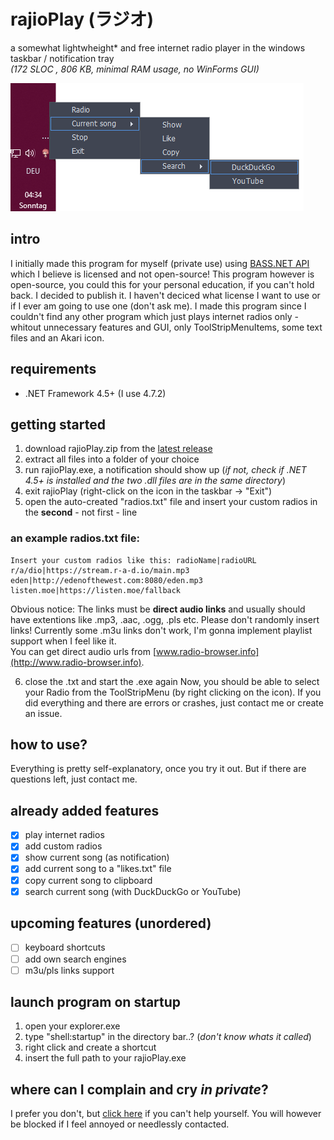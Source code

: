 # rajioPlay (ラジオ)
a somewhat lightwheight* and free internet radio player in the windows taskbar / notification tray <br />
*(172 SLOC , 806 KB, minimal RAM usage, no WinForms GUI)*

![Rajio in my notification tray](https://raw.githubusercontent.com/oppollon/rajioPlay/master/rajosc.PNG)

## intro
I initially made this program for myself (private use) using [BASS.NET API](http://www.bass.radio42.com/) which I believe is licensed and not open-source! This program however is open-source, you could this for your personal education, if you can't hold back. I decided to publish it. I haven't deciced what license I want to use or if I ever am going to use one (don't ask me).
I made this program since I couldn't find any other program which just plays internet radios only - whitout unnecessary features and GUI, only ToolStripMenuItems, some text files and an Akari icon.

## requirements
- .NET Framework 4.5+ (I use 4.7.2)

## getting started
1. download rajioPlay.zip from the [latest release](https://github.com/oppollon/rajioPlay/releases/latest)
2. extract all files into a folder of your choice
3. run rajioPlay.exe, a notification should show up (*if not, check if .NET 4.5+ is installed and the two .dll files are in the same directory*)
4. exit rajioPlay (right-click on the icon in the taskbar -> "Exit")
5. open the auto-created "radios.txt" file and insert your custom radios in the **second** - not first - line

### an example radios.txt file:

```
Insert your custom radios like this: radioName|radioURL
r/a/dio|https://stream.r-a-d.io/main.mp3
eden|http://edenofthewest.com:8080/eden.mp3
listen.moe|https://listen.moe/fallback
```
Obvious notice: The links must be **direct audio links** and usually should have extentions like .mp3, .aac, .ogg, .pls etc. Please don't randomly insert links! Currently some .m3u links don't work, I'm gonna implement playlist support when I feel like it.<br />
You can get direct audio urls from [www.radio-browser.info](http://www.radio-browser.info).

6. close the .txt and start the .exe again
Now, you should be able to select your Radio from the ToolStripMenu (by right clicking on the icon).
If you did everything and there are errors or crashes, just contact me or create an issue.

## how to use?
Everything is pretty self-explanatory, once you try it out. But if there are questions left, just contact me.

## already added features
- [x] play internet radios
- [x] add custom radios
- [x] show current song (as notification)
- [x] add current song to a "likes.txt" file
- [x] copy current song to clipboard
- [x] search current song (with DuckDuckGo or YouTube)

## upcoming features (unordered)
- [ ] keyboard shortcuts
- [ ] add own search engines
- [ ] m3u/pls links support

## launch program on startup
1. open your explorer.exe
2. type "shell:startup" in the directory bar..? (*don't know whats it called*)
3. right click and create a shortcut
4. insert the full path to your rajioPlay.exe

## where can I complain and cry *in private*?
I prefer you don't, but [click here](mailto:tatomete@rptonmail.com) if you can't help yourself. You will however be blocked if I feel annoyed or needlessly contacted.
